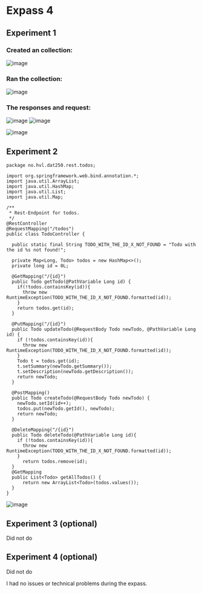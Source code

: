 # Expass 4

## Experiment 1

### Created an collection:
![image](https://github.com/587851/dat250assignment1/assets/69521897/634e944a-c7de-4672-a2fc-3c529383fdb6)

### Ran the collection:
![image](https://github.com/587851/dat250assignment1/assets/69521897/5e3580c8-fd13-4fd3-a870-28c395d82f67)

### The responses and request:
![image](https://github.com/587851/dat250assignment1/assets/69521897/a703b74d-4d0e-4136-ba3f-b9f7b18775ad)
![image](https://github.com/587851/dat250assignment1/assets/69521897/f18d1da7-7258-41e9-8ab1-4a7b24644963)

![image](https://github.com/587851/dat250assignment1/assets/69521897/20c540e2-ac20-4c27-8144-f9e3732bc817)


## Experiment 2

```
package no.hvl.dat250.rest.todos;

import org.springframework.web.bind.annotation.*;
import java.util.ArrayList;
import java.util.HashMap;
import java.util.List;
import java.util.Map;

/**
 * Rest-Endpoint for todos.
 */
@RestController
@RequestMapping("/todos")
public class TodoController {

  public static final String TODO_WITH_THE_ID_X_NOT_FOUND = "Todo with the id %s not found!";

  private Map<Long, Todo> todos = new HashMap<>();
  private long id = 0L;

  @GetMapping("/{id}")
  public Todo getTodo(@PathVariable Long id) {
    if(!todos.containsKey(id)){
      throw new RuntimeException(TODO_WITH_THE_ID_X_NOT_FOUND.formatted(id));
    }
    return todos.get(id);
  }

  @PutMapping("/{id}")
  public Todo updateTodo(@RequestBody Todo newTodo, @PathVariable Long id) {
    if (!todos.containsKey(id)){
      throw new RuntimeException(TODO_WITH_THE_ID_X_NOT_FOUND.formatted(id));
    }
    Todo t = todos.get(id);
    t.setSummary(newTodo.getSummary());
    t.setDescription(newTodo.getDescription());
    return newTodo;
  }

  @PostMapping()
  public Todo createTodo(@RequestBody Todo newTodo) {
    newTodo.setId(id++);
    todos.put(newTodo.getId(), newTodo);
    return newTodo;
  }

  @DeleteMapping("/{id}")
  public Todo deleteTodo(@PathVariable Long id){
    if (!todos.containsKey(id)){
      throw new RuntimeException(TODO_WITH_THE_ID_X_NOT_FOUND.formatted(id));
    }
      return todos.remove(id);
  }
  @GetMapping
  public List<Todo> getAllTodos() {
      return new ArrayList<Todo>(todos.values());
  }
}
```

![image](https://github.com/587851/dat250assignment1/assets/69521897/57d6490f-30f8-40df-a855-cb31322eb670)


## Experiment 3 (optional)
Did not do

## Experiment 4 (optional)
Did not do

I had no issues or technical problems during the expass. 

